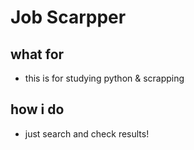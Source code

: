 # Job Scarpper

## what for

- this is for studying python & scrapping

## how i do

- just search and check results!
